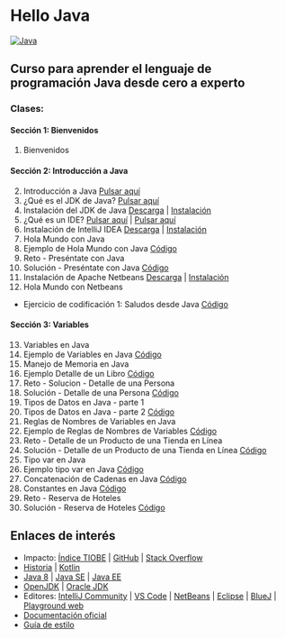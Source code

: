 # Hello Java

[![Java](https://img.shields.io/badge/Java-JDK_21+-red?style=for-the-badge&logo=java&logoColor=white&labelColor=101010)](https://www.oracle.com/es/java)

## Curso para aprender el lenguaje de programación Java desde cero a experto

### Clases:

#### Sección 1: Bienvenidos
1. Bienvenidos

#### Sección 2: Introducción a Java
2. Introducción a Java [Pulsar aquí](https://www.manualweb.net/java/introduccion-java/)
3. ¿Qué es el JDK de Java? [Pulsar aquí](https://www.ibm.com/docs/es/i/7.5?topic=platform-java-development-kit)
4. Instalación del JDK de Java [Descarga](https://www.oracle.com/pe/java/technologies/downloads/#jdk24-windows) | [Instalación](https://docs.oracle.com/en/java/javase/24/install/installation-jdk-microsoft-windows-platforms.html)
5. ¿Qué es un IDE? [Pulsar aquí](https://aws.amazon.com/what-is/ide/) | [Pulsar aquí](https://www.redhat.com/es/topics/middleware/what-is-ide)
6. Instalación de IntelliJ IDEA [Descarga](https://www.jetbrains.com/idea/download/?section=windows) | [Instalación](https://www.jetbrains.com/help/idea/installation-guide.html)
7. Hola Mundo con Java
8. Ejemplo de Hola Mundo con Java [Código](src/IntroduccionJava/HelloWorld.java)
9. Reto - Preséntate con Java
10. Solución - Preséntate con Java [Código](src/IntroduccionJava/Presentate.java)
11. Instalación de Apache Netbeans [Descarga](https://netbeans.apache.org/front/main/download/nb25/) | [Instalación](https://www3.ntu.edu.sg/home/ehchua/programming/howto/NetBeans_HowTo.html#show-toc)
12. Hola Mundo con Netbeans
- Ejercicio de codificación 1: Saludos desde Java [Código](src/IntroduccionJava/Exercise.java)

#### Sección 3: Variables
13. Variables en Java
14. Ejemplo de Variables en Java [Código](src/Variables/Variables.java)
15. Manejo de Memoria en Java
16. Ejemplo Detalle de un Libro [Código](src/Variables/DetalleLibro.java)
17. Reto - Solucion - Detalle de una Persona
18. Solución - Detalle de una Persona [Código](src/Variables/DetallePersona.java)
19. Tipos de Datos en Java - parte 1
20. Tipos de Datos en Java - parte 2 [Código](src/Variables/TiposDatos.java)
21. Reglas de Nombres de Variables en Java
22. Ejemplo de Reglas de Nombres de Variables [Código](src/Variables/ReglasNombresVariables.java)
23. Reto - Detalle de un Producto de una Tienda en Línea
24. Solución - Detalle de un Producto de una Tienda en Línea [Código](src/Variables/TiendaLinea.java)
25. Tipo var en Java
26. Ejemplo tipo var en Java [Código](src/Variables/TipoVar.java)
27. Concatenación de Cadenas en Java [Código](src/Variables/ConcatenacionCadenas.java)
28. Constantes en Java [Código](src/Variables/Constantes.java)
29. Reto - Reserva de Hoteles
30. Solución - Reserva de Hoteles [Código](src/Variables/ReservaHoteles.java)

## Enlaces de interés

* Impacto: [Índice TIOBE](https://www.tiobe.com/tiobe-index/) | [GitHub](https://github.blog/news-insights/octoverse/octoverse-2024/) | [Stack Overflow](https://survey.stackoverflow.co/2024/technology#most-popular-technologies-language)
* [Historia](https://es.wikipedia.org/wiki/Java_(lenguaje_de_programaci%C3%B3n)) | [Kotlin](https://kotlinlang.org/)
* [Java 8](https://www.java.com/es/download/) | [Java SE](https://www.oracle.com/es/java/technologies/java-se-glance.html) | [Java EE](https://www.oracle.com/es/java/technologies/java-ee-glance.html)
* [OpenJDK](https://openjdk.org/) | [Oracle JDK](https://www.oracle.com/es/java/technologies/downloads/)
* Editores: [IntelliJ Community](https://www.jetbrains.com/idea/download/other.html) | [VS Code](https://code.visualstudio.com/docs/languages/java) | [NetBeans](https://netbeans.apache.org/front/main/index.html) | [Eclipse](https://eclipseide.org/) | [BlueJ](https://www.bluej.org/) | [Playground web](https://dev.java/playground/)
* [Documentación oficial](https://docs.oracle.com/en/java/)
* [Guía de estilo](https://google.github.io/styleguide/javaguide.html)
